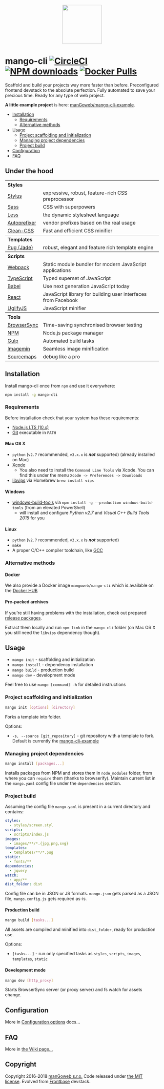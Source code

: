 <p align="center"><img width="128" src="https://s3.eu-central-1.amazonaws.com/uploads.mangoweb.org/go-outline.svg"></p>

mango-cli [![CircleCI](https://circleci.com/gh/manGoweb/mango-cli/tree/master.svg?style=svg)](https://circleci.com/gh/manGoweb/mango-cli/tree/master) [![NPM downloads](https://img.shields.io/npm/dm/mango-cli.svg)](https://www.npmjs.com/package/mango-cli) [![Docker Pulls](https://img.shields.io/docker/pulls/mangoweb/mango-cli.svg)](https://hub.docker.com/r/mangoweb/mango-cli/)
=========

Scaffold and build your projects way more faster than before. Preconfigured frontend devstack to the absolute perfection. Fully automated to save your precious time. Ready for any type of web project.

**A little example project** is here: [manGoweb/mango-cli-example](https://github.com/mangoweb/mango-cli-example).


- [Installation](#installation)
	- [Requirements](#requirements)
	- [Alternative methods](#alternative-methods)
- [Usage](#usage)
	- [Project scaffolding and initialization](#project-scaffolding-and-initialization)
	- [Managing project dependencies](#managing-project-dependencies)
	- [Project build](#project-build)
- [Configuration](docs/config.md)
- [FAQ](https://github.com/manGoweb/mango-cli/wiki/FAQ)

## Under the hood

<table>
<tr><th colspan=2 align=left>Styles</th></tr>
<tr><td><a href="http://learnboost.github.io/stylus">Stylus</a></td><td>expressive, robust, feature-rich CSS preprocessor</td></tr>
<tr><td><a href="https://github.com/sass/libsass">Sass</a></td><td>CSS with superpowers</td></tr>
<tr><td><a href="http://lesscss.org">Less</a></td><td>the dynamic stylesheet language</td></tr>
<tr><td><a href="https://github.com/postcss/autoprefixer">Autoprefixer </a></td><td>vendor prefixes based on the real usage</td></tr>
<tr><td><a href="https://github.com/jakubpawlowicz/clean-css">Clean-CSS</a></td><td>Fast and efficient CSS minifier</td></tr>

<tr><th colspan=2 align=left>Templates</th></tr>
<tr><td><a href="https://pugjs.org">Pug (Jade)</a></td><td>robust, elegant and feature rich template engine</td></tr>

<tr><th colspan=2 align=left>Scripts</th></tr>
<tr><td><a href="https://webpack.js.org">Webpack</a></td><td>Static module bundler for modern JavaScript applications</td></tr>
<tr><td><a href="https://www.typescriptlang.org/">TypeScript</a></td><td>Typed superset of JavaScript</td></tr>
<tr><td><a href="https://babeljs.io/">Babel</a></td><td>Use next generation JavaScript today</td></tr>
<tr><td><a href="http://facebook.github.io/react">React</a></td><td>JavaScript library for building user interfaces from Facebook</td></tr>
<tr><td><a href="http://lisperator.net/uglifyjs">UglifyJS</a></td><td>JavaScript minifier</td></tr>

<tr><th colspan=2 align=left>Tools</th></tr>
<tr><td><a href="http://www.browsersync.io">BrowserSync</a></td><td>Time-saving synchronised browser testing</td></tr>
<tr><td><a href="https://www.npmjs.org">NPM</a></td><td>Node.js package manager</td></tr>
<tr><td><a href="http://gulpjs.com/">Gulp</a></td><td>Automated build tasks</td></tr>
<tr><td><a href="https://github.com/imagemin/imagemin">Imagemin</a></td><td>Seamless image minification</td></tr>
<tr><td><a href="https://github.com/floridoo/gulp-sourcemaps">Sourcemaps</a></td><td>debug like a pro</td></tr>
</table>

## Installation

Install mango-cli once from `npm` and use it everywhere:

```sh
npm install -g mango-cli
```

### Requirements

Before installation check that your system has these requirements:

- [Node.js LTS (10.x)](https://nodejs.org/en/download/)
- [Git](http://git-scm.com) executable in `PATH`

#### Mac OS X

   * `python` (`v2.7` recommended, `v3.x.x` is __*not*__ supported) (already installed on Mac)
   * [Xcode](https://developer.apple.com/xcode/download/)
     * You also need to install the `Command Line Tools` via Xcode. You can find this under the menu `Xcode -> Preferences -> Downloads`
   * [libvips](https://jcupitt.github.io/libvips/) via Homebrew `brew install vips`

#### Windows

   * [windows-build-tools](https://github.com/felixrieseberg/windows-build-tools) via `npm install -g --production windows-build-tools` (from an elevated PowerShell)
     * will install and configure *Python v2.7* and *Visual C++ Build Tools 2015* for you

#### Linux

   * `python` (`v2.7` recommended, `v3.x.x` is __*not*__ supported)
   * `make`
   * A proper C/C++ compiler toolchain, like [GCC](https://gcc.gnu.org)


### Alternative methods

#### Docker

We also provide a Docker image `mangoweb/mango-cli` which is available on the [Docker HUB](https://hub.docker.com/r/mangoweb/mango-cli/)

#### Pre-packed archives

If you're still having problems with the installation, check out prepared [release packages](https://github.com/manGoweb/mango-cli/releases).

Extract them locally and run `npm link` in the `mango-cli` folder (on Mac OS X you still need the `libvips` dependency though).


## Usage

* `mango init` - scaffolding and initialization
* `mango install` - dependency installation
* `mango build` - production build
* `mango dev` - development mode

Feel free to use `mango [command] -h` for detailed instructions


### Project scaffolding and initialization

```sh
mango init [options] [directory]
```

Forks a template into folder.

Options:
* `-s, --source [git_repository]` - git repository with a template to fork. Default is currently the [mango-cli-example](https://github.com/manGoweb/mango-cli-example)


### Managing project dependencies

```sh
mango install [packages...]
```

Installs packages from NPM and stores them in `node_modules` folder, from where you can `require` them (thanks to browserify).
Maintain current list in the `mango.yaml` config file under the `dependencies` section.


### Project build

Assuming the config file `mango.yaml` is present in a current directory and contains:

```yaml
styles:
  - styles/screen.styl
scripts:
  - scripts/index.js
images:
  - images/**/*.{jpg,png,svg}
templates:
  - templates/**/*.pug
static:
  - fonts/**
dependencies:
  - jquery
watch:
  - app/**
dist_folder: dist
```

Config file can be in JSON or JS formats. `mango.json` gets parsed as a JSON file, `mango.config.js` gets required as-is.


#### Production build

```sh
mango build [tasks...]
```

All assets are compiled and minified into `dist_folder`, ready for production use.

Options:
* `[tasks...]` - run only specified tasks as `styles`, `scripts`, `images`, `templates`, `static`


#### Development mode

```sh
mango dev [http_proxy]
```

Starts BrowserSync server (or proxy server) and fs watch for assets change.


## Configuration

More in [Configuration options](docs/config.md) docs...


## FAQ

More in [the Wiki page...](https://github.com/manGoweb/mango-cli/wiki/FAQ)


## Copyright

Copyright 2016-2018 [manGoweb s.r.o.](https://www.mangoweb.cz) Code released under [the MIT license](LICENSE). Evolved from [Frontbase](http://frontbase.org) devstack.

